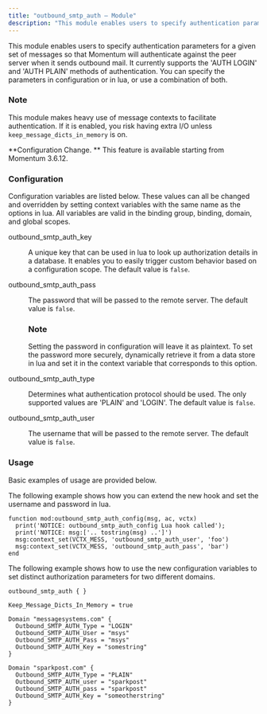 ```yaml
---
title: "outbound_smtp_auth – Module"
description: "This module enables users to specify authentication parameters for a given set of messages so that Momentum will authenticate against the peer server when it sends outbound mail It currently supports the AUTH LOGIN and AUTH PLAIN methods of authentication You can specify the parameters in configuration or in lua..."
---
```


<a name="idp20702176"></a> 

This module enables users to specify authentication parameters for a given set of messages so that Momentum will authenticate against the peer server when it sends outbound mail. It currently supports the 'AUTH LOGIN' and 'AUTH PLAIN' methods of authentication. You can specify the parameters in configuration or in lua, or use a combination of both.

### Note

This module makes heavy use of message contexts to facilitate authentication. If it is enabled, you risk having extra I/O unless `keep_message_dicts_in_memory` is on.

**Configuration Change. ** This feature is available starting from Momentum 3.6.12.

### <a name="modules.outbound_smtp_auth.configuration"></a> Configuration

Configuration variables are listed below. These values can all be changed and overridden by setting context variables with the same name as the options in lua. All variables are valid in the binding group, binding, domain, and global scopes.

<dl class="variablelist">

<dt>outbound_smtp_auth_key</dt>

<dd>

A unique key that can be used in lua to look up authorization details in a database. It enables you to easily trigger custom behavior based on a configuration scope. The default value is `false`.

</dd>

<dt>outbound_smtp_auth_pass</dt>

<dd>

The password that will be passed to the remote server. The default value is `false`.

### Note

Setting the password in configuration will leave it as plaintext. To set the password more securely, dynamically retrieve it from a data store in lua and set it in the context variable that corresponds to this option.

</dd>

<dt>outbound_smtp_auth_type</dt>

<dd>

Determines what authentication protocol should be used. The only supported values are 'PLAIN' and 'LOGIN'. The default value is `false`.

</dd>

<dt>outbound_smtp_auth_user</dt>

<dd>

The username that will be passed to the remote server. The default value is `false`.

</dd>

</dl>

### <a name="modules.outbound_smtp_auth.usage"></a> Usage

Basic examples of usage are provided below.

The following example shows how you can extend the new hook and set the username and password in lua.

<a name="modules.outbound_smtp_auth.example.set_username_pw"></a> 


```
function mod:outbound_smtp_auth_config(msg, ac, vctx)
  print('NOTICE: outbound_smtp_auth_config Lua hook called');
  print('NOTICE: msg:['.. tostring(msg) ..']')
  msg:context_set(VCTX_MESS, 'outbound_smtp_auth_user', 'foo')
  msg:context_set(VCTX_MESS, 'outbound_smtp_auth_pass', 'bar')
end
```

The following example shows how to use the new configuration variables to set distinct authorization parameters for two different domains.

<a name="modules.outbound_smtp_auth.example.set_auth_parms"></a> 


```
outbound_smtp_auth { }

Keep_Message_Dicts_In_Memory = true

Domain "messagesystems.com" {
  Outbound_SMTP_AUTH_Type = "LOGIN"
  Outbound_SMTP_AUTH_User = "msys"
  Outbound_SMTP_AUTH_Pass = "msys"
  Outbound_SMTP_AUTH_Key = "somestring"
}

Domain "sparkpost.com" {
  Outbound_SMTP_AUTH_Type = "PLAIN"
  Outbound_SMTP_AUTH_user = "sparkpost"
  Outbound_SMTP_AUTH_pass = "sparkpost"
  Outbound_SMTP_AUTH_Key = "someotherstring"
}
```